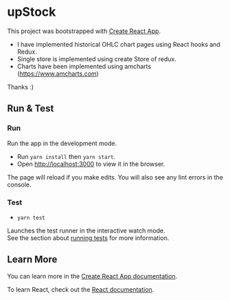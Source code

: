 # upStock

This project was bootstrapped with [Create React App](https://github.com/facebook/create-react-app).

- I have implemented historical OHLC chart pages using React hooks and Redux.
- Single store is implemented using create Store of redux.
- Charts have been implemented using amcharts (https://www.amcharts.com) 

Thanks :)

## Run & Test

### Run

Run the app in the development mode.

- Run `yarn install` then `yarn start`.
- Open [http://localhost:3000](http://localhost:3000) to view it in the browser.

The page will reload if you make edits.
You will also see any lint errors in the console.

### Test

- `yarn test`

Launches the test runner in the interactive watch mode.<br />
See the section about [running tests](https://facebook.github.io/create-react-app/docs/running-tests) for more information.

## Learn More

You can learn more in the [Create React App documentation](https://facebook.github.io/create-react-app/docs/getting-started).

To learn React, check out the [React documentation](https://reactjs.org/).
